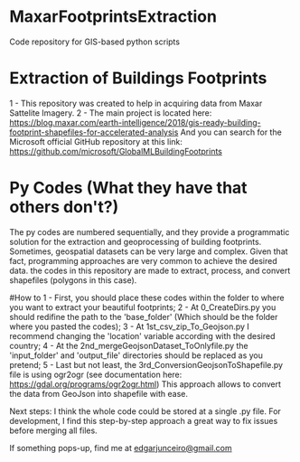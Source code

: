 # MaxarFootprintsExtraction
Code repository for GIS-based python scripts

# Extraction of Buildings Footprints
1 - This repository was created to help in acquiring data from Maxar Sattelite Imagery.
2 - The main project is located here: https://blog.maxar.com/earth-intelligence/2018/gis-ready-building-footprint-shapefiles-for-accelerated-analysis
And you can search for the Microsoft official GitHub repository at this link: https://github.com/microsoft/GlobalMLBuildingFootprints

# Py Codes (What they have that others don't?)
The py codes are numbered sequentially, and they provide a programmatic solution for the extraction and geoprocessing of building footprints.
Sometimes, geospatial datasets can be very large and complex. Given that fact, programming approaches are very common to achieve the desired data.
the codes in this repository are made to extract, process, and convert shapefiles (polygons in this case).

#How to
1 - First, you should place these codes within the folder to where you want to extract your beautiful footprints;
2 - At 0_CreateDirs.py you should redifine the path to the 'base_folder' (Which should be the folder where you pasted the codes);
3 - At 1st_csv_zip_To_Geojson.py I recommend changing the 'location' variable according with the desired country;
4 - At the 2nd_mergeGeojsonDataset_ToOnlyfile.py the 'input_folder' and 'output_file' directories should be replaced as you pretend;
5 - Last but not least, the 3rd_ConversionGeojsonToShapefile.py file is using ogr2ogr (see documentation here: https://gdal.org/programs/ogr2ogr.html)
This approach allows to convert the data from GeoJson into shapefile with ease.

Next steps:
I think the whole code could be stored at a single .py file. For development, I find this step-by-step approach a great way to fix issues before merging all files.

If something pops-up, find me at edgarjunceiro@gmail.com

